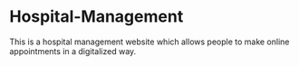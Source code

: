 # Hospital-Management
This is a hospital management website which allows people to make online appointments in a digitalized way. 
